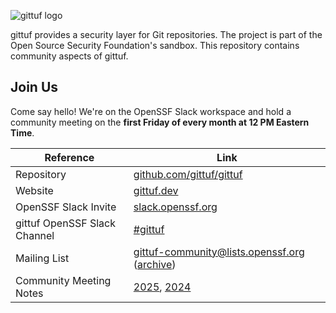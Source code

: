 ![gittuf logo](./artwork/PNG/gittuf_horizontal-color.png)

gittuf provides a security layer for Git repositories. The project is part of
the Open Source Security Foundation's sandbox. This repository contains
community aspects of gittuf.

## Join Us

Come say hello! We're on the OpenSSF Slack workspace and hold a community
meeting on the **first Friday of every month at 12 PM Eastern Time**.

| Reference                      | Link                                                                                                                                                                                 |
|-------------------------------|--------------------------------------------------------------------------------------------------------------------------------------------------------------------------------------|
| Repository                    | [github.com/gittuf/gittuf](https://github.com/gittuf/gittuf)                                                                                                                         |
| Website                       | [gittuf.dev](https://gittuf.dev)                                                                                                                                                     |
| OpenSSF Slack Invite          | [slack.openssf.org](http://slack.openssf.org/)                                                                                                                                       |
| gittuf OpenSSF Slack Channel  | [#gittuf](https://openssf.slack.com/archives/C05QVUN4WUW)                                                                                                                            |
| Mailing List                  | gittuf-community@lists.openssf.org ([archive](https://lists.openssf.org/g/gittuf-community/topics))                                                                                 |
| Community Meeting Notes       | [2025](https://docs.google.com/document/d/1EbFAZu_pxayLwr4QWxhKCSZYhyJAcya7K-b_kuXlmpU/edit), [2024](https://docs.google.com/document/d/1tXFCVUHsICLpLKxcGvhzBDUWmpsY1LQvysFaX6AJRkk/edit) |
